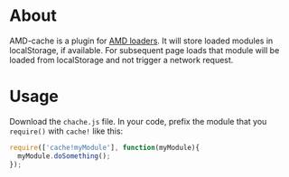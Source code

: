 About
===

AMD-cache is a plugin for [AMD loaders](https://github.com/amdjs/amdjs-api/wiki/Loader-Plugins).
It will store loaded modules in localStorage, if available. For subsequent page loads
that module will be loaded from localStorage and not trigger a network request.

Usage
===

Download the `chache.js` file. In your code, prefix the module that you `require()` with `cache!` like this:

```javascript
require(['cache!myModule'], function(myModule){
  myModule.doSomething();
});
```
